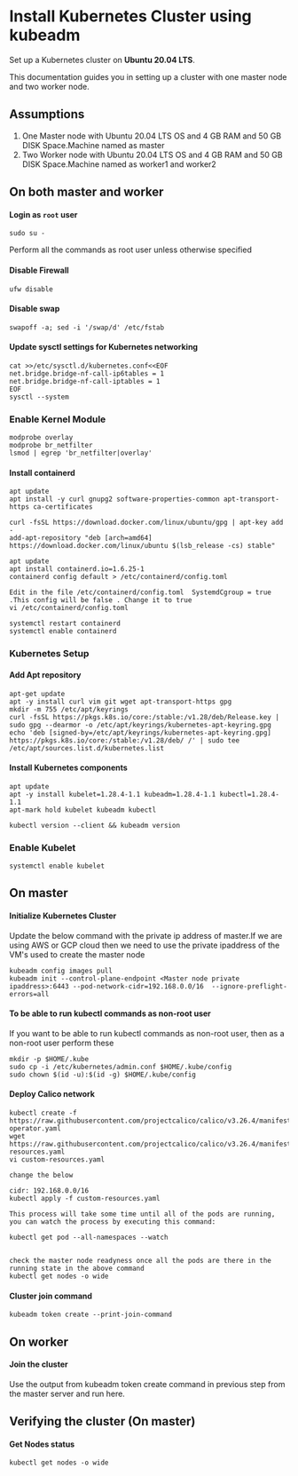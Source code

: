 # Install Kubernetes Cluster using kubeadm

Set up a Kubernetes cluster on __Ubuntu 20.04 LTS__.

This documentation guides you in setting up a cluster with one master node and two worker node.

## Assumptions

1) One Master node with Ubuntu 20.04 LTS OS and 4 GB RAM and 50 GB DISK Space.Machine named as master
2) Two Worker node with Ubuntu 20.04 LTS OS and 4 GB RAM and 50 GB DISK Space.Machine named as worker1 and worker2

## On both master and worker

#### Login as `root` user
```
sudo su -
```
Perform all the commands as root user unless otherwise specified

#### Disable Firewall
```
ufw disable
```
#### Disable swap
```
swapoff -a; sed -i '/swap/d' /etc/fstab
```
#### Update sysctl settings for Kubernetes networking
```
cat >>/etc/sysctl.d/kubernetes.conf<<EOF
net.bridge.bridge-nf-call-ip6tables = 1
net.bridge.bridge-nf-call-iptables = 1
EOF
sysctl --system
```

### Enable Kernel Module 
```
modprobe overlay
modprobe br_netfilter
lsmod | egrep 'br_netfilter|overlay'
```
#### Install containerd
```
apt update
apt install -y curl gnupg2 software-properties-common apt-transport-https ca-certificates

curl -fsSL https://download.docker.com/linux/ubuntu/gpg | apt-key add -
add-apt-repository "deb [arch=amd64] https://download.docker.com/linux/ubuntu $(lsb_release -cs) stable"

apt update
apt install containerd.io=1.6.25-1
containerd config default > /etc/containerd/config.toml

Edit in the file /etc/containerd/config.toml  SystemdCgroup = true .This config will be false . Change it to true 
vi /etc/containerd/config.toml

systemctl restart containerd
systemctl enable containerd

```
### Kubernetes Setup
#### Add Apt repository
```
apt-get update
apt -y install curl vim git wget apt-transport-https gpg
mkdir -m 755 /etc/apt/keyrings
curl -fsSL https://pkgs.k8s.io/core:/stable:/v1.28/deb/Release.key | sudo gpg --dearmor -o /etc/apt/keyrings/kubernetes-apt-keyring.gpg
echo 'deb [signed-by=/etc/apt/keyrings/kubernetes-apt-keyring.gpg] https://pkgs.k8s.io/core:/stable:/v1.28/deb/ /' | sudo tee /etc/apt/sources.list.d/kubernetes.list

```
#### Install Kubernetes components
```
apt update
apt -y install kubelet=1.28.4-1.1 kubeadm=1.28.4-1.1 kubectl=1.28.4-1.1
apt-mark hold kubelet kubeadm kubectl

kubectl version --client && kubeadm version
```
### Enable Kubelet
```
systemctl enable kubelet

```


## On master
#### Initialize Kubernetes Cluster
Update the below command with the private ip address of master.If we are using AWS or GCP cloud then we need to use the private ipaddress of the 
VM's used to create the master node 
```
kubeadm config images pull
kubeadm init --control-plane-endpoint <Master node private ipaddress>:6443 --pod-network-cidr=192.168.0.0/16  --ignore-preflight-errors=all
```
#### To be able to run kubectl commands as non-root user
If you want to be able to run kubectl commands as non-root user, then as a non-root user perform these
```
mkdir -p $HOME/.kube
sudo cp -i /etc/kubernetes/admin.conf $HOME/.kube/config
sudo chown $(id -u):$(id -g) $HOME/.kube/config
```
#### Deploy Calico network
```
kubectl create -f https://raw.githubusercontent.com/projectcalico/calico/v3.26.4/manifests/tigera-operator.yaml
wget https://raw.githubusercontent.com/projectcalico/calico/v3.26.4/manifests/custom-resources.yaml
vi custom-resources.yaml

change the below

cidr: 192.168.0.0/16
kubectl apply -f custom-resources.yaml

This process will take some time until all of the pods are running, you can watch the process by executing this command:

kubectl get pod --all-namespaces --watch


check the master node readyness once all the pods are there in the running state in the above command 
kubectl get nodes -o wide
```

#### Cluster join command
```
kubeadm token create --print-join-command
```



## On worker
#### Join the cluster
Use the output from kubeadm token create command in previous step from the master server and run here.

## Verifying the cluster (On master)
#### Get Nodes status
```
kubectl get nodes -o wide
```

